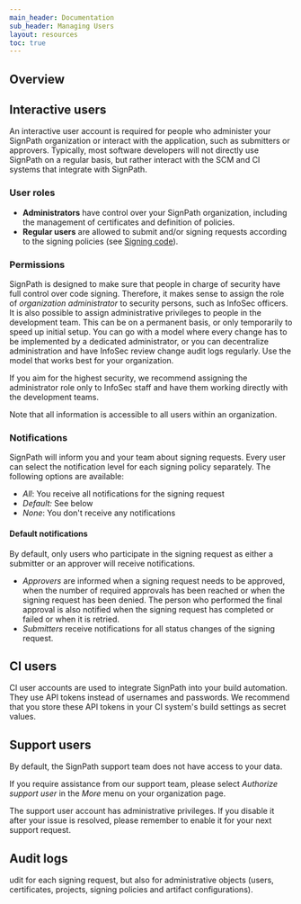 ```yaml
---
main_header: Documentation
sub_header: Managing Users
layout: resources
toc: true
---
```


## Overview

## Interactive users

An interactive user account is required for people who administer your SignPath organization or interact with the application, such as submitters or approvers. Typically, most software developers will not directly use SignPath on a regular basis, but rather interact with the SCM and CI systems that integrate with SignPath.

### User roles

* **Administrators** have control over your SignPath organization, including the management of certificates and definition of policies.
* **Regular users** are allowed to submit and/or signing requests according to the signing policies (see [Signing code](/documentation/signing-code)).

### Permissions

SignPath is designed to make sure that people in charge of security have full control over code signing. Therefore, it makes sense to assign the role of *organization administrator* to security persons, such as InfoSec officers. It is also possible to assign administrative privileges to people in the development team. This can be on a permanent basis, or only temporarily to speed up initial setup. You can go with a model where every change has to be implemented by a dedicated administrator, or you can decentralize administration and have InfoSec review change audit logs regularly. Use the model that works best for your organization.

If you aim for the highest security, we recommend assigning the administrator role only to InfoSec staff and have them working directly with the development teams.

Note that all information is accessible to all users within an organization.

### Notifications

SignPath will inform you and your team about signing requests. Every user can select the notification level for each signing policy separately. The following options are available:

* *All*: You receive all notifications for the signing request
* *Default:* See below
* *None*: You don't receive any notifications

#### Default notifications

By default, only users who participate in the signing request as either a submitter or an approver will receive notifications.

* *Approvers* are informed when a signing request needs to be approved, when the number of required approvals has been reached or when the signing request has been denied. The person who performed the final approval is also notified when the signing request has completed or failed or when it is retried.
* *Submitters* receive notifications for all status changes of the signing request.


## CI users

CI user accounts are used to integrate SignPath into your build automation. They use API tokens instead of usernames and passwords. We recommend that you store these API tokens in your CI system's build settings as secret values.

## Support users

By default, the SignPath support team does not have access to your data. 

If you require assistance from our support team, please select *Authorize support user* in the *More* menu on your organization page. 

The support user account has administrative privileges. If you disable it after your issue is resolved, please remember to enable it for your next support request.

## Audit logs

udit for each signing request, but also for administrative objects (users, certificates, projects, signing policies and artifact configurations).
